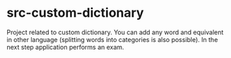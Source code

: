 # src-custom-dictionary
Project related to custom dictionary. You can add any word and equivalent in other language (splitting words into categories is also possible). In the next step application performs an exam.
